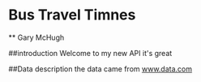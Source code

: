 # Bus Travel Timnes
** Gary McHugh

##introduction
Welcome to my new API
it's great

##Data description
the data came from www.data.com
